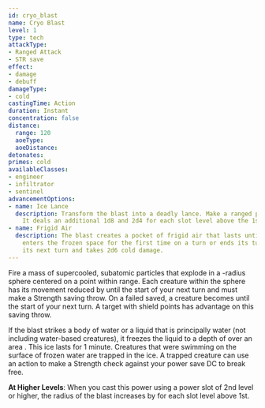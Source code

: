 ```yaml
---
id: cryo_blast
name: Cryo Blast
level: 1
type: tech
attackType:
- Ranged Attack
- STR save
effect:
- damage
- debuff
damageType:
- cold
castingTime: Action
duration: Instant
concentration: false
distance:
  range: 120
  aoeType:
  aoeDistance:
detonates:
primes: cold
availableClasses:
- engineer
- infiltrator
- sentinel
advancementOptions:
- name: Ice Lance
  description: Transform the blast into a deadly lance. Make a ranged power attack dealing 1d8 cold and 2d4 piercing damage.
    It deals an additional 1d8 and 2d4 for each slot level above the 1st.
- name: Frigid Air
  description: The blast creates a pocket of frigid air that lasts until the end of your next turn. Each creature that
    enters the frozen space for the first time on a turn or ends its turn there becomes primed cold until the end of
    its next turn and takes 2d6 cold damage.
---
```

Fire a mass of supercooled, subatomic particles that explode in a <me-distance length="5" adj />-radius sphere centered on a point within
range. Each creature within the sphere has its movement reduced by <me-distance length="10"/> until the start of your next turn and must make a
Strength saving throw. On a failed saved, a creature becomes <me-condition id="frozen"/> until the start of your next turn.
A target with shield points has advantage on this saving throw.

If the blast strikes a body of water or a liquid that is principally water (not including water-based creatures), it
freezes the liquid to a depth of <me-distance length="6" tiny/> over an area <me-distance length="30"/>. This ice lasts for 1 minute. Creatures that were
swimming on the surface of frozen water are trapped in the ice. A trapped creature can use an action to make a Strength
check against your power save DC to break free.

__At Higher Levels__: When you cast this power using a power slot of 2nd level or higher, the radius of the blast increases
by <me-distance length="5"/> for each slot level above 1st.
